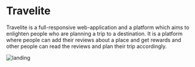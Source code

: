 # Travelite

Travelite is a full-responsive web-application and a platform which aims to enlighten people who are planning a trip to a destination. It is a platform where people can add their reviews about a place and get rewards and other people can read the reviews and plan their trip accordingly.

![landing](https://github.com/Kanak0202/Travelite/assets/95582926/41a13326-93f9-413a-ab73-6368d706e708)
